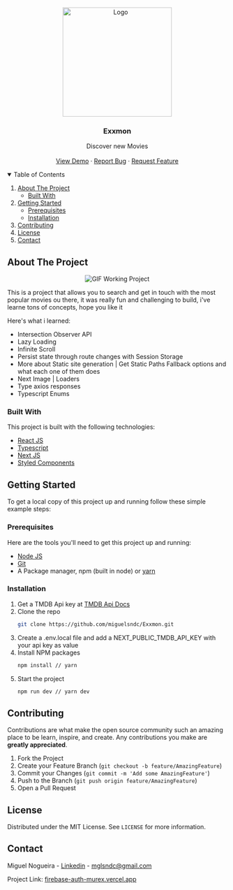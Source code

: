 

<!--
*** Thanks for checking out the Best-README-Template. If you have a suggestion
*** that would make this better, please fork the repo and create a pull request
*** or simply open an issue with the tag "enhancement".
*** Thanks again! Now go create something AMAZING! :D
-->



<!-- PROJECT SHIELDS -->
<!--
*** I'm using markdown "reference style" links for readability.
*** Reference links are enclosed in brackets [ ] instead of parentheses ( ).
*** See the bottom of this document for the declaration of the reference variables
*** for contributors-url, forks-url, etc. This is an optional, concise syntax you may use.
*** https://www.markdownguide.org/basic-syntax/#reference-style-links
-->

<!-- PROJECT LOGO -->
<br />
<p align="center">
  <a href="https://github.com/miguelsndc/Firebase-Auth">
    <img src="https://res.cloudinary.com/db9t2jrhe/image/upload/v1623269262/clapperboard_byfvxc.png" alt="Logo" width="250" height="250">
  </a>

  <h3 align="center">Exxmon</h3>

  <p align="center">
   Discover new Movies 
    <br />
    <br />
    <a href="https://github.com/miguelsndc/Firebase-Auth">View Demo</a>
    ·
    <a href="https://github.com/miguelsndc/Firebase-Auth/issues">Report Bug</a>
    ·
    <a href="https://github.com/miguelsndc/Firebase-Auth/issues">Request Feature</a>
  </p>
</p>



<!-- TABLE OF CONTENTS -->
<details open="open">
  <summary>Table of Contents</summary>
  <ol>
    <li>
      <a href="#about-the-project">About The Project</a>
      <ul>
        <li><a href="#built-with">Built With</a></li>
      </ul>
    </li>
    <li>
      <a href="#getting-started">Getting Started</a>
      <ul>
        <li><a href="#prerequisites">Prerequisites</a></li>
        <li><a href="#installation">Installation</a></li>
      </ul>
    </li>
    <li><a href="#contributing">Contributing</a></li>
    <li><a href="#license">License</a></li>
    <li><a href="#contact">Contact</a></li>
  </ol>
</details>



<!-- ABOUT THE PROJECT -->
## About The Project

<p align="center">
    <img alt="GIF Working Project" src="https://res.cloudinary.com/db9t2jrhe/image/upload/v1623271082/movie-example_bdg0r8.png">
 </p>

This is a project that allows you to search and get in touch with the most popular movies ou there, it was really fun and challenging to build, i've learne tons of concepts,
hope you like it

Here's what i learned:

* Intersection Observer API
* Lazy Loading
* Infinite Scroll  
* Persist state through route changes with Session Storage 
* More about Static site generation | Get Static Paths Fallback options and what each one of them does
* Next Image | Loaders
* Type axios responses
* Typescript Enums

### Built With

This project is built with the following technologies:
* [React JS](https://reactjs.org/)
* [Typescript](https://www.typescriptlang.org/)
* [Next JS](https://nextjs.org/)
* [Styled Components](https://styled-components.com/)

<!-- GETTING STARTED -->
## Getting Started

To get a local copy of this project up and running follow these simple example steps:

### Prerequisites

Here are the tools you'll need to get this project up and running:

* [Node JS](https://nodejs.org/en/)
* [Git](https://git-scm.com/)
* A Package manager, npm (built in node) or [yarn](https://yarnpkg.com/)

### Installation

1. Get a TMDB Api key at [TMDB Api Docs](https://developers.themoviedb.org/3/getting-started/introduction)
1. Clone the repo
   ```sh
   git clone https://github.com/miguelsndc/Exxmon.git
   ```
2. Create a .env.local file and add a NEXT_PUBLIC_TMDB_API_KEY with your api key as value
3. Install NPM packages
   ```sh
   npm install // yarn 
   ```
3. Start the project
   ```sh
   npm run dev // yarn dev
   ```

<!-- CONTRIBUTING -->
## Contributing

Contributions are what make the open source community such an amazing place to be learn, inspire, and create. Any contributions you make are **greatly appreciated**.

1. Fork the Project
2. Create your Feature Branch (`git checkout -b feature/AmazingFeature`)
3. Commit your Changes (`git commit -m 'Add some AmazingFeature'`)
4. Push to the Branch (`git push origin feature/AmazingFeature`)
5. Open a Pull Request


<!-- LICENSE -->
## License

Distributed under the MIT License. See `LICENSE` for more information.



<!-- CONTACT -->
## Contact

Miguel Nogueira - [Linkedin](https://www.linkedin.com/in/miguel-nogueira-a5a28a1b5/) - mglsndc@gmail.com

Project Link: [firebase-auth-murex.vercel.app](firebase-auth-murex.vercel.app)

